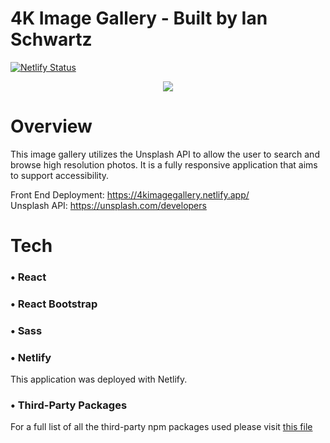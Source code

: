# 4K Image Gallery - Built by Ian Schwartz

[![Netlify Status](https://api.netlify.com/api/v1/badges/b86bf93b-6236-484f-a072-e153351b4e1e/deploy-status)](https://app.netlify.com/sites/4kimagegallery/deploys)

<div align="center"><img src="image-gallery-app/src/assets/4k-image-gallery-screenshot.png" /></div>

# Overview 

This image gallery utilizes the Unsplash API to allow the user to search and browse high resolution photos. It is a fully responsive application that aims to support accessibility.

Front End Deployment: https://4kimagegallery.netlify.app/ <br/>
Unsplash API: https://unsplash.com/developers

 # Tech

### • React

### • React Bootstrap

### • Sass

### • Netlify

This application was deployed with Netlify.

### • Third-Party Packages

For a full list of all the third-party npm packages used please visit [this file](https://github.com/ian-schwartz/image-gallery/blob/master/image-gallery-app/package.json)
